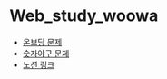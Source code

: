 # Web_study_woowa
<ul>
<li> <a href = "https://github.com/woowacourse-precourse/javascript-onboarding" target ="_blank" title = ""> 온보딩 문제</a> </li>
<li>  <a href = "https://github.com/woowacourse-precourse/javascript-baseball" target ="_blank"> 숫자야구 문제</a> </li>
<li>  <a href = "https://locrian-sneezeweed-244.notion.site/a353fea28467455bac5f65543c66d54c" target ="_blank"> 노션 링크</a> </li>
</ul>
